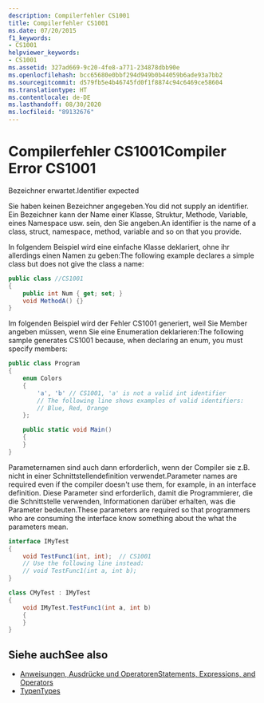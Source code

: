 ```yaml
---
description: Compilerfehler CS1001
title: Compilerfehler CS1001
ms.date: 07/20/2015
f1_keywords:
- CS1001
helpviewer_keywords:
- CS1001
ms.assetid: 327ad669-9c20-4fe8-a771-234878dbb90e
ms.openlocfilehash: bcc65680e0bbf294d949b0b44059b6ade93a7bb2
ms.sourcegitcommit: d579fb5e4b46745fd0f1f8874c94c6469ce58604
ms.translationtype: HT
ms.contentlocale: de-DE
ms.lasthandoff: 08/30/2020
ms.locfileid: "89132676"
---
```

# <a name="compiler-error-cs1001"></a><span data-ttu-id="43719-103">Compilerfehler CS1001</span><span class="sxs-lookup"><span data-stu-id="43719-103">Compiler Error CS1001</span></span>

<span data-ttu-id="43719-104">Bezeichner erwartet.</span><span class="sxs-lookup"><span data-stu-id="43719-104">Identifier expected</span></span>

<span data-ttu-id="43719-105">Sie haben keinen Bezeichner angegeben.</span><span class="sxs-lookup"><span data-stu-id="43719-105">You did not supply an identifier.</span></span> <span data-ttu-id="43719-106">Ein Bezeichner kann der Name einer Klasse, Struktur, Methode, Variable, eines Namespace usw. sein, den Sie angeben.</span><span class="sxs-lookup"><span data-stu-id="43719-106">An identifier is the name of a class, struct, namespace, method, variable and so on that you provide.</span></span>

<span data-ttu-id="43719-107">In folgendem Beispiel wird eine einfache Klasse deklariert, ohne ihr allerdings einen Namen zu geben:</span><span class="sxs-lookup"><span data-stu-id="43719-107">The following example declares a simple class but does not give the class a name:</span></span>

```csharp
public class //CS1001
{
    public int Num { get; set; }
    void MethodA() {}
}
```

<span data-ttu-id="43719-108">Im folgenden Beispiel wird der Fehler CS1001 generiert, weil Sie Member angeben müssen, wenn Sie eine Enumeration deklarieren:</span><span class="sxs-lookup"><span data-stu-id="43719-108">The following sample generates CS1001 because, when declaring an enum, you must specify members:</span></span>

```csharp
public class Program
{
    enum Colors
    {
        'a', 'b' // CS1001, 'a' is not a valid int identifier
        // The following line shows examples of valid identifiers:
        // Blue, Red, Orange
    };

    public static void Main()
    {
    }
}
```

<span data-ttu-id="43719-109">Parameternamen sind auch dann erforderlich, wenn der Compiler sie z.B. nicht in einer Schnittstellendefinition verwendet.</span><span class="sxs-lookup"><span data-stu-id="43719-109">Parameter names are required even if the compiler doesn't use them, for example, in an interface definition.</span></span> <span data-ttu-id="43719-110">Diese Parameter sind erforderlich, damit die Programmierer, die die Schnittstelle verwenden, Informationen darüber erhalten, was die Parameter bedeuten.</span><span class="sxs-lookup"><span data-stu-id="43719-110">These parameters are required so that programmers who are consuming the interface know something about the what the parameters mean.</span></span>

```csharp
interface IMyTest
{
    void TestFunc1(int, int);  // CS1001
    // Use the following line instead:
    // void TestFunc1(int a, int b);
}

class CMyTest : IMyTest
{
    void IMyTest.TestFunc1(int a, int b)
    {
    }
}
```

## <a name="see-also"></a><span data-ttu-id="43719-111">Siehe auch</span><span class="sxs-lookup"><span data-stu-id="43719-111">See also</span></span>

- [<span data-ttu-id="43719-112">Anweisungen, Ausdrücke und Operatoren</span><span class="sxs-lookup"><span data-stu-id="43719-112">Statements, Expressions, and Operators</span></span>](../../programming-guide/statements-expressions-operators/index.md)
- [<span data-ttu-id="43719-113">Typen</span><span class="sxs-lookup"><span data-stu-id="43719-113">Types</span></span>](../../programming-guide/types/index.md)
